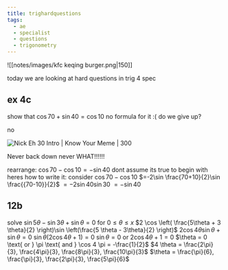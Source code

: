 ```yaml
---
title: trighardquestions
tags:
  - ae
  - specialist
  - questions
  - trigonometry
---
```

![[notes/images/kfc keqing burger.png|150]]

today we are looking at hard questions in trig 4 spec
## ex 4c
show that $\cos70 + \sin40 = \cos10$
no formula for it :(
do we give up?

no

![Nick Eh 30 Intro | Know Your Meme | 300](https://i.kym-cdn.com/entries/icons/facebook/000/045/591/nickeh30intro.jpg)

Never back down never WHAT!!!!!!

rearrange: $\cos 70 - \cos 10 = -\sin 40$
dont assume its true to begin with
heres how to write it:
consider $\cos 70 - \cos 10$
$=-2\sin \frac{70+10}{2}\sin \frac{{70-10}}{2}$
$=-2\sin 40 \sin 30$
$=-\sin 40$

## 12b
solve $\sin 5 \theta - \sin 3 \theta + \sin \theta = 0$ for $0 \leq \theta \leq x$
$2 \cos \left( \frac{5\theta + 3 \theta}{2} \right)\sin \left(\frac{5 \theta - 3\theta}{2} \right)$
$2\cos 4 \theta \sin \theta + \sin \theta =0$
$\sin \theta (2\cos 4 \theta + 1)=0$
$\sin \theta = 0 \text{ or } 2\cos 4 \theta + 1 = 0$
$\theta = 0 \text{ or } \pi \text{ and } \cos 4 \pi = -\frac{1}{2}$
$4 \theta = \frac{2\pi}{3}, \frac{4\pi}{3}, \frac{8\pi}{3}, \frac{10\pi}{3}$
$\theta = \frac{\pi}{6}, \frac{\pi}{3}, \frac{2\pi}{3}, \frac{5\pi}{6}$